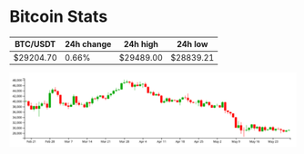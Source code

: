 # Bitcoin Stats

BTC/USDT|24h change|24h high|24h low|
|---|---|---|---|
|$29204.70|0.66%|$29489.00|$28839.21|

<img src="./chart.svg">
